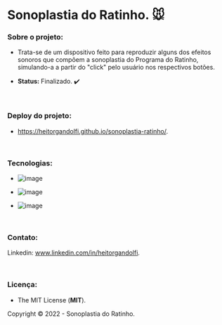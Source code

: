 # Sonoplastia do Ratinho. :mouse:

### **Sobre o projeto:**

- Trata-se de um dispositivo feito para reproduzir alguns dos efeitos sonoros que compõem a sonoplastia do Programa do Ratinho, simulando-a a partir do "click" pelo usuário nos respectivos botões.

- **Status:** Finalizado. :heavy_check_mark:

<br>

### **Deploy do projeto:**

- https://heitorgandolfi.github.io/sonoplastia-ratinho/.

<br>


### **Tecnologias:**

- ![image](https://img.shields.io/badge/JavaScript-F7DF1E?style=for-the-badge&logo=javascript&logoColor=black
)

- ![image](https://img.shields.io/badge/HTML5-E34F26?style=for-the-badge&logo=html5&logoColor=white
)
- ![image](https://img.shields.io/badge/CSS3-1572B6?style=for-the-badge&logo=css3&logoColor=white
)

<br>

### **Contato:**

Linkedin: www.linkedin.com/in/heitorgandolfi.


<br>

### **Licença:**

- The MIT License (**MIT**).

Copyright ©️ 2022 - Sonoplastia do Ratinho.
 
